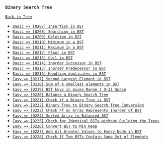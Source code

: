 ### `Binary Search Tree`

[`Back to Tree`](../16-tree.md)

* [`Basic => [0207] Insertion in BST`]()
* [`Basic => [0208] Searching in BST`]()
* [`Basic => [0209] Deletion in BST`]()
* [`Basic => [0210] Minimum in a BST`]()
* [`Basic => [0211] Maximum in a BST`]()
* [`Basic => [0212] Floor in BST`]()
* [`Basic => [0213] Ceil in BST`]()
* [`Basic => [0214] Inorder Successor in BST`]()
* [`Basic => [0215] Inorder Predecessor in BST`]()
* [`Basic => [0216] Handling duplicates in BST`]()
* [`Easy => [0217] Second Largest Element in BST`]()
* [`Easy => [0218] Sum of k smallest elements in BST`]()
* [`Easy => [0219] BST keys in given Range | O(1) Space`]()
* [`Easy => [0220] Balance a Binary Search Tree`]()
* [`Easy => [0221] Check if a Binary Tree is BST`]()
* [`Easy => [0222] Binary Tree to Binary Search Tree Conversion`]()
* [`Easy => [0223] Check Ff an Array Represents Inorder of BST`]()
* [`Easy => [0224] Sorted Array to Balanced BST`]()
* [`Easy => [0225] Check for Identical BSTs without Building the Trees`]()
* [`Easy => [0226] Convert BST to Min Heap`]()
* [`Easy => [0227] Add All Greater Values to Every Node in BST`]()
* [`Easy => [0228] Check If Two BSTs Contain Same Set of Elements`]()
